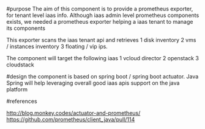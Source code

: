 #purpose
The aim of this component is to provide a prometheus exporter, for tenant level iaas info.
Although iaas admin level prometheus components exists, we needed a prometheus exporter helping a iaas tenant to manage its components

This exporter scans the iaas tenant api and retrieves
1 disk inventory
2 vms / instances inventory
3 floating / vip ips. 

The component will target the following iaas
1 vcloud director
2 openstack
3 cloudstack


#design
the component is based on spring boot / spring boot actuator.
Java Spring will help leveraging overall good iaas apis support on the java platform


#references

http://blog.monkey.codes/actuator-and-prometheus/
https://github.com/prometheus/client_java/pull/114



